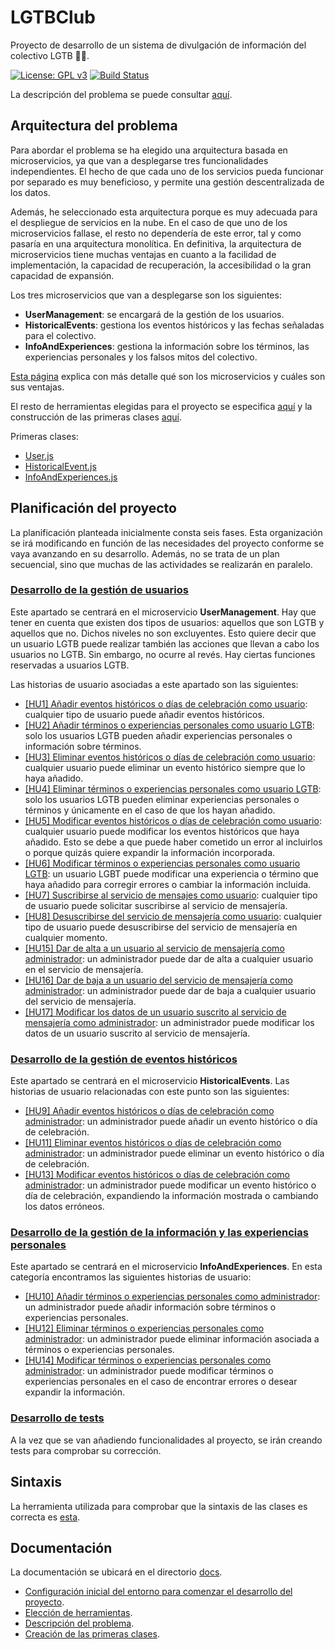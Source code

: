 # LGTBClub

Proyecto de desarrollo de un sistema de divulgación de información del colectivo LGTB :rainbow_flag:.

[![License: GPL v3](https://img.shields.io/badge/License-GPLv3-blue.svg)](https://www.gnu.org/licenses/gpl-3.0) [![Build Status](https://travis-ci.org/aure-nogueras/LGTBClub.svg?branch=main)](https://travis-ci.org/github/aure-nogueras/LGTBClub)

La descripción del problema se puede consultar [aquí](https://aure-nogueras.github.io/LGTBClub/docs/descripcion_problema).

## Arquitectura del problema

Para abordar el problema se ha elegido una arquitectura basada en microservicios, ya que van a desplegarse tres funcionalidades independientes. El hecho de que cada uno de los servicios pueda funcionar por separado es muy beneficioso, y permite una gestión descentralizada de los datos.

Además, he seleccionado esta arquitectura porque es muy adecuada para el despliegue de servicios en la nube. En el caso de que uno de los microservicios fallase, el resto no dependería de este error, tal y como pasaría en una arquitectura monolítica. En definitiva, la arquitectura de microservicios tiene muchas ventajas en cuanto a la facilidad de implementación, la capacidad de recuperación, la accesibilidad o la gran capacidad de expansión.

Los tres microservicios que van a desplegarse son los siguientes: 

- **UserManagement**: se encargará de la gestión de los usuarios. 
- **HistoricalEvents**: gestiona los eventos históricos y las fechas señaladas para el colectivo.
- **InfoAndExperiences**: gestiona la información sobre los términos, las experiencias personales y los falsos mitos del colectivo.
	
[Esta página](https://www.redhat.com/es/topics/microservices/what-are-microservices) explica con más detalle qué son los microservicios y cuáles son sus ventajas. 
	
El resto de herramientas elegidas para el proyecto se especifica [aquí](https://aure-nogueras.github.io/LGTBClub/docs/eleccion_herramientas) y la construcción de las primeras clases [aquí](https://aure-nogueras.github.io/LGTBClub/docs/primeras_clases).

Primeras clases:

- [User.js](https://github.com/aure-nogueras/LGTBClub/blob/main/src/UserManagement/User.js)
- [HistoricalEvent.js](https://github.com/aure-nogueras/LGTBClub/blob/main/src/HistoricalEvent/HistoricalEvent.js)
- [InfoAndExperiences.js](https://github.com/aure-nogueras/LGTBClub/blob/main/src/InfoAndExperiences/InfoAndExperiences.js) 

## Planificación del proyecto

La planificación planteada inicialmente consta seis fases. Esta organización se irá modificando en función de las necesidades del proyecto conforme se vaya avanzando en su desarrollo. Además, no se trata de un plan secuencial, sino que muchas de las actividades se realizarán en paralelo.

### [Desarrollo de la gestión de usuarios](https://github.com/aure-nogueras/LGTBClub/milestone/7)

Este apartado se centrará en el microservicio **UserManagement**. Hay que tener en cuenta que existen dos tipos de usuarios: aquellos que son LGTB y aquellos que no. Dichos niveles no son excluyentes. Esto quiere decir que un usuario LGTB puede realizar también las acciones que llevan a cabo los usuarios no LGTB. Sin embargo, no ocurre al revés. Hay ciertas funciones reservadas a usuarios LGTB.

Las historias de usuario asociadas a este apartado son las siguientes:

- [[HU1] Añadir eventos históricos o días de celebración como usuario](https://github.com/aure-nogueras/LGTBClub/issues/12): cualquier tipo de usuario puede añadir eventos históricos.
- [[HU2] Añadir términos o experiencias personales como usuario LGTB](https://github.com/aure-nogueras/LGTBClub/issues/13): solo los usuarios LGTB pueden añadir experiencias personales o información sobre términos.
- [[HU3] Eliminar eventos históricos o días de celebración como usuario](https://github.com/aure-nogueras/LGTBClub/issues/14): cualquier usuario puede eliminar un evento histórico siempre que lo haya añadido.
- [[HU4] Eliminar términos o experiencias personales como usuario LGTB](https://github.com/aure-nogueras/LGTBClub/issues/15): solo los usuarios LGTB pueden eliminar experiencias personales o términos y únicamente en el caso de que los hayan añadido.
- [[HU5] Modificar eventos históricos o días de celebración como usuario](https://github.com/aure-nogueras/LGTBClub/issues/16): cualquier usuario puede modificar los eventos históricos que haya añadido. Esto se debe a que puede haber cometido un error al incluirlos o porque quizás quiere expandir la información incorporada.
- [[HU6] Modificar términos o experiencias personales como usuario LGTB](https://github.com/aure-nogueras/LGTBClub/issues/17): un usuario LGBT puede modificar una experiencia o término que haya añadido para corregir errores o cambiar la información incluida.
- [[HU7] Suscribirse al servicio de mensajes como usuario](https://github.com/aure-nogueras/LGTBClub/issues/18): cualquier tipo de usuario puede solicitar suscribirse al servicio de mensajería.
- [[HU8] Desuscribirse del servicio de mensajería como usuario](https://github.com/aure-nogueras/LGTBClub/issues/19): cualquier tipo de usuario puede desuscribirse del servicio de mensajería en cualquier momento.
- [[HU15] Dar de alta a un usuario al servicio de mensajería como administrador](https://github.com/aure-nogueras/LGTBClub/issues/26): un administrador puede dar de alta a cualquier usuario en el servicio de mensajería.
- [[HU16] Dar de baja a un usuario del servicio de mensajería como administrador](https://github.com/aure-nogueras/LGTBClub/issues/27): un administrador puede dar de baja a cualquier usuario del servicio de mensajería.
- [[HU17] Modificar los datos de un usuario suscrito al servicio de mensajería como administrador](https://github.com/aure-nogueras/LGTBClub/issues/28): un administrador puede modificar los datos de un usuario suscrito al servicio de mensajería.

### [Desarrollo de la gestión de eventos históricos](https://github.com/aure-nogueras/LGTBClub/milestone/8)

Este apartado se centrará en el microservicio **HistoricalEvents**. Las historias de usuario relacionadas con este punto son las siguientes:

- [[HU9] Añadir eventos históricos o días de celebración como administrador](https://github.com/aure-nogueras/LGTBClub/issues/20): un administrador puede añadir un evento histórico o día de celebración.
- [[HU11] Eliminar eventos históricos o días de celebración como administrador](https://github.com/aure-nogueras/LGTBClub/issues/22): un administrador puede eliminar un evento histórico o día de celebración.
- [[HU13] Modificar eventos históricos o días de celebración como administrador](https://github.com/aure-nogueras/LGTBClub/issues/24): un administrador puede modificar un evento histórico o día de celebración, expandiendo la información mostrada o cambiando los datos erróneos.

### [Desarrollo de la gestión de la información y las experiencias personales](https://github.com/aure-nogueras/LGTBClub/milestone/9)

Este apartado se centrará en el microservicio **InfoAndExperiences**. En esta categoría encontramos las siguientes historias de usuario:

- [[HU10] Añadir términos o experiencias personales como administrador](https://github.com/aure-nogueras/LGTBClub/issues/21): un administrador puede añadir información sobre términos o experiencias personales.
- [[HU12] Eliminar términos o experiencias personales como administrador](https://github.com/aure-nogueras/LGTBClub/issues/23): un administrador puede eliminar información asociada a términos o experiencias personales.
- [[HU14] Modificar términos o experiencias personales como administrador](https://github.com/aure-nogueras/LGTBClub/issues/25): un administrador puede modificar términos o experiencias personales en el caso de encontrar errores o desear expandir la información.

### [Desarrollo de tests](https://github.com/aure-nogueras/LGTBClub/milestone/10)

A la vez que se van añadiendo funcionalidades al proyecto, se irán creando tests para comprobar su corrección.

## Sintaxis

La herramienta utilizada para comprobar que la sintaxis de las clases es correcta es [esta](https://repl.it/languages/nodejs).


## Documentación

La documentación se ubicará en el directorio [docs](https://github.com/aure-nogueras/ProyectoCC/tree/main/docs). 
- [Configuración inicial del entorno para comenzar el desarrollo del proyecto](https://aure-nogueras.github.io/LGTBClub/docs/configuracion_entorno).
- [Elección de herramientas](https://aure-nogueras.github.io/LGTBClub/docs/eleccion_herramientas).
- [Descripción del problema](https://aure-nogueras.github.io/LGTBClub/docs/descripcion_problema).
- [Creación de las primeras clases](https://aure-nogueras.github.io/LGTBClub/docs/primeras_clases).


